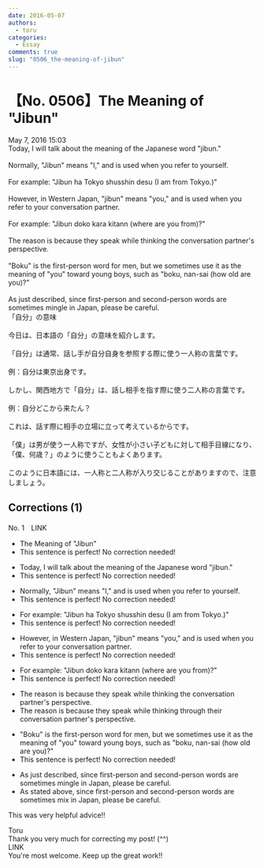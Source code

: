 ```yaml
---
date: 2016-05-07
authors:
  - toru
categories:
  - Essay
comments: true
slug: "0506_the-meaning-of-jibun"
---
```


# 【No. 0506】The Meaning of "Jibun"
<div class="date">May 7, 2016 15:03</div>
<div id="post"><div id="body_show_ori">
Today, I will talk about the meaning of the Japanese word "jibun."<br/><br/>Normally, "Jibun" means "I," and is used when you refer to yourself.<br/><br/>For example: "Jibun ha Tokyo shusshin desu (I am from Tokyo.)"<br/><br/>However, in Western Japan, "jibun" means "you," and is used when you refer to your conversation partner.<br/><br/>For example: "Jibun doko kara kitann (where are you from)?"<br/><br/>The reason is because they speak while thinking the conversation partner's perspective.<br/><br/>"Boku" is the first-person word for men, but we sometimes use it as the meaning of "you" toward young boys, such as "boku, nan-sai (how old are you)?"<br/><br/>As just described, since first-person and second-person words are sometimes mingle in Japan, please be careful.
</div></div>

<!-- more -->

<div id="post_ja"><div id="body_show_mo">
「自分」の意味<br/><br/>今日は、日本語の「自分」の意味を紹介します。<br/><br/>「自分」は通常、話し手が自分自身を参照する際に使う一人称の言葉です。<br/><br/>例：自分は東京出身です。<br/><br/>しかし、関西地方で「自分」は、話し相手を指す際に使う二人称の言葉です。<br/><br/>例：自分どこから来たん？<br/><br/>これは、話す際に相手の立場に立って考えているからです。<br/><br/>「僕」は男が使う一人称ですが、女性が小さい子どもに対して相手目線になり、「僕、何歳？」のように使うこともよくあります。<br/><br/>このように日本語には、一人称と二人称が入り交じることがありますので、注意しましょう。
</div></div>

## Corrections (1)
<div id="block"><div class="first_name"> No. 1　<span class="just_name">LINK</span></div><div id="block2">
<ul class="correction_field">
<li class="incorrect">The Meaning of "Jibun"</li>
<li class="corrected perfect">This sentence is perfect! No correction needed!</li>
</ul>
<ul class="correction_field">
<li class="incorrect">Today, I will talk about the meaning of the Japanese word "jibun."</li>
<li class="corrected perfect">This sentence is perfect! No correction needed!</li>
</ul>
<ul class="correction_field">
<li class="incorrect">Normally, "Jibun" means "I," and is used when you refer to yourself.</li>
<li class="corrected perfect">This sentence is perfect! No correction needed!</li>
</ul>
<ul class="correction_field">
<li class="incorrect">For example: "Jibun ha Tokyo shusshin desu (I am from Tokyo.)"</li>
<li class="corrected perfect">This sentence is perfect! No correction needed!</li>
</ul>
<ul class="correction_field">
<li class="incorrect">However, in Western Japan, "jibun" means "you," and is used when you refer to your conversation partner.</li>
<li class="corrected perfect">This sentence is perfect! No correction needed!</li>
</ul>
<ul class="correction_field">
<li class="incorrect">For example: "Jibun doko kara kitann (where are you from)?"</li>
<li class="corrected perfect">This sentence is perfect! No correction needed!</li>
</ul>
<ul class="correction_field">
<li class="incorrect">The reason is because they speak while thinking the conversation partner's perspective.</li>
<li class="corrected correct">
The reason is because they speak while thinking <span class="f_blue">through their</span> conversation partner's perspective.
</li>
</ul>
<ul class="correction_field">
<li class="incorrect">"Boku" is the first-person word for men, but we sometimes use it as the meaning of "you" toward young boys, such as "boku, nan-sai (how old are you)?"</li>
<li class="corrected perfect">This sentence is perfect! No correction needed!</li>
</ul>
<ul class="correction_field">
<li class="incorrect">As just described, since first-person and second-person words are sometimes mingle in Japan, please be careful.</li>
<li class="corrected correct">
As <span class="f_blue">stated above</span>, since first-person and second-person words <span class="sline">are</span> sometimes <span class="f_blue">mix </span>in Japan, please be careful.
</li>
</ul>
<p class="comment_small">
 This was very helpful advice!!
</p>

</div><div class="name"><span class="just_name">Toru</span><br>
Thank you very much for correcting my post! (^^)
</div>
<div class="name"><span class="just_name">LINK</span><br>
You're most welcome. Keep up the great work!!
</div>
</div>
